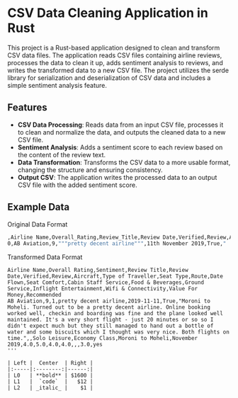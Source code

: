 # CSV Data Cleaning Application in Rust

This project is a Rust-based application designed to clean and transform CSV data files. The application reads CSV files containing airline reviews, processes the data to clean it up, adds sentiment analysis to reviews, and writes the transformed data to a new CSV file. The project utilizes the serde library for serialization and deserialization of CSV data and includes a simple sentiment analysis feature.

## Features

- **CSV Data Processing**: Reads data from an input CSV file, processes it to clean and normalize the data, and outputs the cleaned data to a new CSV file.
- **Sentiment Analysis**: Adds a sentiment score to each review based on the content of the review text.
- **Data Transformation**: Transforms the CSV data to a more usable format, changing the structure and ensuring consistency.
- **Output CSV**: The application writes the processed data to an output CSV file with the added sentiment score.

## Example Data
Original Data Format
```bash
,Airline Name,Overall_Rating,Review_Title,Review Date,Verified,Review,Aircraft,Type Of Traveller,Seat Type,Route,Date Flown,Seat Comfort,Cabin Staff Service,Food & Beverages,Ground Service,Inflight Entertainment,Wifi & Connectivity,Value For Money,Recommended
0,AB Aviation,9,"""pretty decent airline""",11th November 2019,True,"  Moroni to Moheli. Turned out to be a pretty decent airline. Online booking worked well, checkin and boarding was fine and the plane looked well maintained. Its a very short flight - just 20 minutes or so so i didn't expect much but they still managed to hand our a bottle of water and some biscuits which i though was very nice. Both flights on time.",,Solo Leisure,Economy Class,Moroni to Moheli,November 2019,4.0,5.0,4.0,4.0,,,3.0,yes
```

Transformed Data Format
```csv
Airline Name,Overall Rating,Sentiment,Review Title,Review Date,Verified,Review,Aircraft,Type of Traveller,Seat Type,Route,Date Flown,Seat Comfort,Cabin Staff Service,Food & Beverages,Ground Service,Inflight Entertainment,Wifi & Connectivity,Value For Money,Recommended
AB Aviation,9,1,pretty decent airline,2019-11-11,True,"Moroni to Moheli. Turned out to be a pretty decent airline. Online booking worked well, checkin and boarding was fine and the plane looked well maintained. It's a very short flight - just 20 minutes or so so I didn't expect much but they still managed to hand out a bottle of water and some biscuits which I thought was very nice. Both flights on time.",,Solo Leisure,Economy Class,Moroni to Moheli,November 2019,4.0,5.0,4.0,4.0,,,3.0,yes
'''

| Left |  Center  | Right |
|:-----|:--------:|------:|
| L0   | **bold** | $1600 |
| L1   |  `code`  |   $12 |
| L2   | _italic_ |    $1 |

